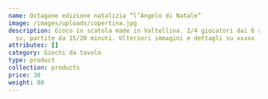```yaml
---
name: Octagone edizione natalizia “l’Angelo di Natale”
image: /images/uploads/copertina.jpg
description: Gioco in scatola made in Valtellina. 2/4 giocatori dai 6 anni in
  su, partite da 15/20 minuti. Ulteriori immagini e dettagli su xxxxx
attributes: []
category: Giochi da tavolo
type: product
collection: products
price: 30
weight: 80
---
```

